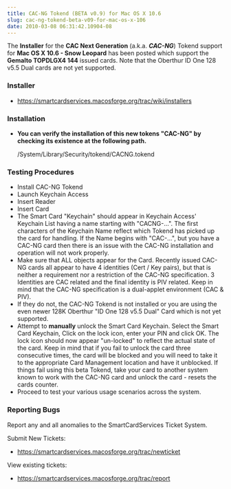 ```yaml
---
title: CAC-NG Tokend (BETA v0.9) for Mac OS X 10.6
slug: cac-ng-tokend-beta-v09-for-mac-os-x-106
date: 2010-03-08 06:31:42.10904-08
---
```


The **Installer** for the **CAC Next Generation** (a.k.a. ***CAC-NG***) Tokend support for **Mac OS X 10.6 - Snow Leopard** has been posted which support the **Gemalto TOPDLGX4 144** issued cards. Note that the Oberthur ID One 128 v5.5 Dual cards are not yet supported.

<!--more-->

### Installer

* <https://smartcardservices.macosforge.org/trac/wiki/installers>

### Installation

* **You can verify the installation of this new tokens "CAC-NG" by checking its existence at the following path.**

    /System/Library/Security/tokend/CACNG.tokend

### Testing Procedures

* Install CAC-NG Tokend
* Launch Keychain Access
* Insert Reader
* Insert Card
* The Smart Card "Keychain" should appear in Keychain Access' Keychain List having a name starting with "CACNG-...". The first characters of the Keychain Name reflect which Tokend has picked up the card for handling. If the Name begins with "CAC-...", but you have a CAC-NG card then there is an issue with the CAC-NG installation and operation will not work properly.
* Make sure that ALL objects appear for the Card. Recently issued CAC-NG cards all appear to have 4 identities (Cert / Key pairs), but that is neither a requirement nor a restriction of the CAC-NG specification. 3 Identities are CAC related and the final identity is PIV related. Keep in mind that the CAC-NG specification is a dual-applet environment (CAC & PIV).
* If they do not, the CAC-NG Tokend is not installed or you are using the even newer 128K Oberthur "ID One 128 v5.5 Dual" Card which is not yet supported.
* Attempt to **manually** unlock the Smart Card Keychain. Select the Smart Card Keychain, Click on the lock icon, enter your PIN and click OK. The lock icon should now appear "un-locked" to reflect the actual state of the card. Keep in mind that if you fail to unlock the card three consecutive times, the card will be blocked and you will need to take it to the appropriate Card Management location and have it unblocked. If things fail using this beta Tokend, take your card to another system known to work with the CAC-NG card and unlock the card - resets the cards counter.
* Proceed to test your various usage scenarios across the system.

### Reporting Bugs

Report any and all anomalies to the SmartCardServices Ticket System.

Submit New Tickets:

* <https://smartcardservices.macosforge.org/trac/newticket>

View existing tickets:

* <https://smartcardservices.macosforge.org/trac/report>
